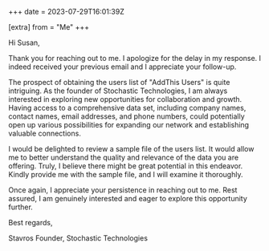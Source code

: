 +++
date = 2023-07-29T16:01:39Z

[extra]
from = "Me"
+++

Hi Susan,

Thank you for reaching out to me. I apologize for the delay in my response. I indeed received your previous email and I appreciate your follow-up.

The prospect of obtaining the users list of "AddThis Users" is quite intriguing. As the founder of Stochastic Technologies, I am always interested in exploring new opportunities for collaboration and growth. Having access to a comprehensive data set, including company names, contact names, email addresses, and phone numbers, could potentially open up various possibilities for expanding our network and establishing valuable connections.

I would be delighted to review a sample file of the users list. It would allow me to better understand the quality and relevance of the data you are offering. Truly, I believe there might be great potential in this endeavor. Kindly provide me with the sample file, and I will examine it thoroughly.

Once again, I appreciate your persistence in reaching out to me. Rest assured, I am genuinely interested and eager to explore this opportunity further.

Best regards,

Stavros
Founder, Stochastic Technologies
